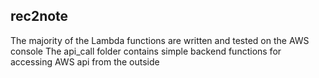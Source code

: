 ## rec2note

The majority of the Lambda functions are written and tested on the AWS console 
The api_call folder contains simple backend functions for accessing AWS api from the outside 



